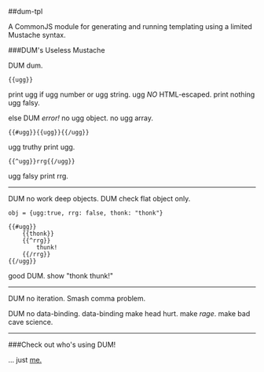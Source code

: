 ##dum-tpl

A CommonJS module for generating and running templating using a limited Mustache syntax.

###DUM's Useless Mustache

DUM dum.  

    {{ugg}}

print ugg if ugg number or ugg string.  ugg _NO_ HTML-escaped.   print nothing ugg falsy.  

else DUM _error!_  no ugg object.  no ugg array. 

    {{#ugg}}{{ugg}}{{/ugg}}

ugg truthy print ugg.  

    {{^ugg}}rrg{{/ugg}}

ugg falsy print rrg.  

---

DUM no work deep objects.  DUM check flat object only.  

    obj = {ugg:true, rrg: false, thonk: "thonk"}

    {{#ugg}}
    	{{thonk}}
    	{{^rrg}}
    	    thunk!
    	{{/rrg}}
    {{/ugg}}

good DUM.  show "thonk thunk!"

---

DUM no iteration.  Smash comma problem.  

DUM no data-binding.  data-binding make head hurt.  make _rage_.  make bad cave science.  

---

###Check out who's using DUM!

... just [me.](https://koglerjs.com)  
